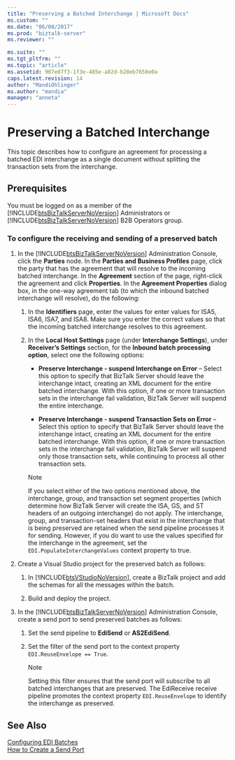 ```yaml
---
title: "Preserving a Batched Interchange | Microsoft Docs"
ms.custom: ""
ms.date: "06/08/2017"
ms.prod: "biztalk-server"
ms.reviewer: ""

ms.suite: ""
ms.tgt_pltfrm: ""
ms.topic: "article"
ms.assetid: 907e07f3-1f3e-485e-a82d-b28eb7658e0a
caps.latest.revision: 14
author: "MandiOhlinger"
ms.author: "mandia"
manager: "anneta"
---
```

# Preserving a Batched Interchange
This topic describes how to configure an agreement for processing a batched EDI interchange as a single document without splitting the transaction sets from the interchange.  
  
## Prerequisites  
 You must be logged on as a member of the [!INCLUDE[btsBizTalkServerNoVersion](../includes/btsbiztalkservernoversion-md.md)] Administrators or [!INCLUDE[btsBizTalkServerNoVersion](../includes/btsbiztalkservernoversion-md.md)] B2B Operators group.  
  
### To configure the receiving and sending of a preserved batch  
  
1. In the [!INCLUDE[btsBizTalkServerNoVersion](../includes/btsbiztalkservernoversion-md.md)] Administration Console, click the **Parties** node. In the **Parties and Business Profiles** page, click the party that has the agreement that will resolve to the incoming batched interchange. In the **Agreement** section of the page, right-click the agreement and click **Properties**. In the **Agreement Properties** dialog box, in the one-way agreement tab (to which the inbound batched interchange will resolve), do the following:  
  
   1.  In the **Identifiers** page, enter the values for enter values for ISA5, ISA6, ISA7, and ISA8. Make sure you enter the correct values so that the incoming batched interchange resolves to this agreement.  
  
   2.  In the **Local Host Settings** page (under **Interchange Settings**), under **Receiver’s Settings** section, for the **Inbound batch processing option**, select one the following options:  
  
       -   **Preserve Interchange - suspend Interchange on Error** – Select this option to specify that BizTalk Server should leave the interchange intact, creating an XML document for the entire batched interchange. With this option, if one or more transaction sets in the interchange fail validation, BizTalk Server will suspend the entire interchange.  
  
       -   **Preserve Interchange - suspend Transaction Sets on Error** – Select this option to specify that BizTalk Server should leave the interchange intact, creating an XML document for the entire batched interchange. With this option, if one or more transaction sets in the interchange fail validation, BizTalk Server will suspend only those transaction sets, while continuing to process all other transaction sets.  
  
       > [!NOTE]
       >  If you select either of the two options mentioned above, the interchange, group, and transaction set segment properties (which determine how BizTalk Server will create the ISA, GS, and ST headers of an outgoing interchange) do not apply. The interchange, group, and transaction-set headers that exist in the interchange that is being preserved are retained when the send pipeline processes it for sending. However, if you do want to use the values specified for the interchange in the agreement, set the `EDI.PopulateInterchangeValues` context property to true.  
  
2. Create a Visual Studio project for the preserved batch as follows:  
  
   1. In [!INCLUDE[btsVStudioNoVersion](../includes/btsvstudionoversion-md.md)], create a BizTalk project and add the schemas for all the messages within the batch.  
  
   2. Build and deploy the project.  
  
3. In the [!INCLUDE[btsBizTalkServerNoVersion](../includes/btsbiztalkservernoversion-md.md)] Administration Console, create a send port to send preserved batches as follows:  
  
   1.  Set the send pipeline to **EdiSend** or **AS2EdiSend**.  
  
   2.  Set the filter of the send port to the context property `EDI.ReuseEnvelope == True`.  
  
       > [!NOTE]
       >  Setting this filter ensures that the send port will subscribe to all batched interchanges that are preserved. The EdiReceive receive pipeline promotes the context property `EDI.ReuseEnvelope` to identify the interchange as preserved.  
  
## See Also  
 [Configuring EDI Batches](../core/configuring-edi-batches.md)   
 [How to Create a Send Port](../core/how-to-create-a-send-port2.md)